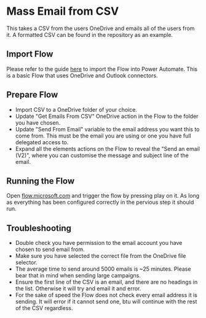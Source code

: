 # Mass Email from CSV

This takes a CSV from the users OneDrive and emails all of the users from it. A formatted CSV can be found in the repository as an example.

## Import Flow

Please refer to the guide [here](https://flow.microsoft.com/en-us/blog/import-export-bap-packages/#:~:text=Importing%20a%20flow%201%20To%20import%20a%20flow%2C,flow%20definition%20from%20the%20package%20More%20items...%20) to import the Flow into Power Automate. This is a basic Flow that uses OneDrive and Outlook connectors.

## Prepare Flow

- Import CSV to a OneDrive folder of your choice.
- Update "Get Emails From CSV" OneDrive action in the Flow to the folder you have chosen.
- Update "Send From Email" variable to the email address you want this to come from. This must be the email you are using or one you have full delegated access to.
- Expand all the elements actions on the Flow to reveal the "Send an email (V2)", where you can customise the message and subject line of the email.

## Running the Flow

Open [flow.microsoft.com](https://flow.microsoft.com) and trigger the flow by pressing play on it. As long as everything has been configured correctly in the pervious step it should run.

## Troubleshooting

- Double check you have permission to the email account you have chosen to send email from.
- Make sure you have selected the correct file from the OneDrive file selector.
- The average time to send around 5000 emails is ~25 minutes. Please bear that in mind when sending large campaigns.
- Ensure the first line of the CSV is an email, and there are no headings in the list. Otherwise it will try and email it and error.
- For the sake of speed the Flow does not check every email address it is sending. It will error if it cannot send one, btu will continue with the rest of the CSV regardless.
